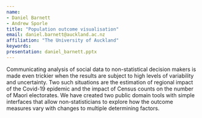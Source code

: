 ```yaml
---
name:
- Daniel Barnett
- Andrew Sporle
title: "Population outcome visualisation"
email: daniel.barnett@auckland.ac.nz
affiliation: "The University of Auckland"
keywords:
presentation: daniel_barnett.pptx
---
```


Communicating analysis of social data to non-statistical decision makers is made even trickier when the results are subject to high levels of variability and uncertainty. Two such situations are the estimation of regional impact of the Covid-19 epidemic and the impact of Census counts on the number of Maori electorates. We have created two public domain tools with simple interfaces that allow non-statisticians to explore how the outcome measures vary with changes to multiple determining factors.
